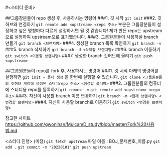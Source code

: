 #<스터디 준비>

##그룹장분들이 repo 생성 후, 사용하시는 명령어
###1. 깃 시작 
    `git init`
###2. 깃허브와 연결하기
   `git remote add <upstream> <repo 주소>`
<upstream> 부분은 그룹장분들이 설정하고 싶은 명칭마다 다르게 설정하시면 될 것 같습니다!
제가 만든 repo는 upstream으로 설정하여 upstream으로 표기했습니다.
###3. 그룹원분들이 사용하실 branch 만들기
   `git branch <브랜치명>`
###4. 생성한 branch 목록 확인하기
   `git branch -v`
###5. branch 삭제하기
   `git branch -d <삭제할 브랜치명>`
###6. branch 이동하기
   `git switch <이동할 브랜치명>`
###7. 생성한 branch 깃허브에 올리기
   `git push <upstream>`


##그룹원분들이 repo를 fork 후, 사용하시는 명령어
###1. 깃 시작
아래의 명령어를 실행하면 `git init + 폴더 생성` 을 한번에 실행할 수 있습니다.
    `git clone <그룹원분들의 깃허브 계정에 생성된 스터디repo 주소> <생성할 폴더명>`
###2. 그룹원분들의 컴퓨터에 스터디용 repo를 등록하기
   `git remote -v`
   `git remote add <upstream> <repo주소>`
###3. 자신이 사용할 branch 이름 변경하기
   `git branch -m <현재 브랜치명> <변경할 브랜치명>`
###4. 자신이 사용할 branch로 이동하기
   `git switch <변경한 브랜치명>`





참고한 사이트
https://github.com/gwonihan/MulcamD_study/blob/master/Fork%20사용법.md


<스터디 진행> (미정)
`git fetch upstream`
파일 이름 : BOJ_문제번호_이름.py
`git add .`
`git commit -m "20220101"` 
`git push upstream`
